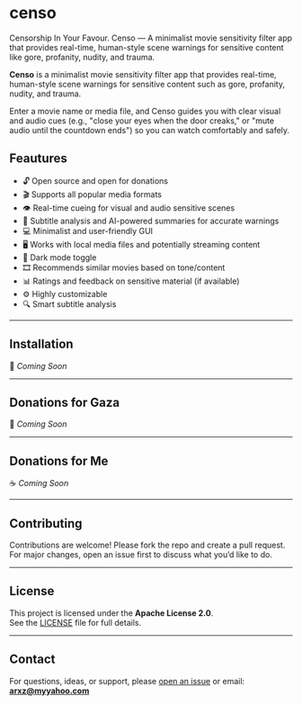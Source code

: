 # censo
Censorship In Your Favour. Censo — A minimalist movie sensitivity filter app that provides real-time, human-style scene warnings for sensitive content like gore, profanity, nudity, and trauma.

**Censo** is a minimalist movie sensitivity filter app that provides real-time, human-style scene warnings for sensitive content such as gore, profanity, nudity, and trauma.

Enter a movie name or media file, and Censo guides you with clear visual and audio cues (e.g., "close your eyes when the door creaks," or "mute audio until the countdown ends") so you can watch comfortably and safely.

## Feautures

- 🔓 Open source and open for donations  
- 🎬 Supports all popular media formats  
- 👁️ Real-time cueing for visual and audio sensitive scenes  
- 🧠 Subtitle analysis and AI-powered summaries for accurate warnings  
- 💻 Minimalist and user-friendly GUI  
- 🖥️ Works with local media files and potentially streaming content  
- 🌙 Dark mode toggle  
- 🎞️ Recommends similar movies based on tone/content  
- 📊 Ratings and feedback on sensitive material (if available)  
- ⚙️ Highly customizable  
- 🔍 Smart subtitle analysis  

---

## Installation  
🚧 *Coming Soon*

---

## Donations for Gaza  
💖 *Coming Soon*

---

## Donations for Me  
☕ *Coming Soon*

---

## Contributing

Contributions are welcome! Please fork the repo and create a pull request.  
For major changes, open an issue first to discuss what you’d like to do.

---

## License

This project is licensed under the **Apache License 2.0**.  
See the [LICENSE](LICENSE) file for full details.

---

## Contact

For questions, ideas, or support, please [open an issue](https://github.com/vRayge/censo/issues) or email: **arxz@myyahoo.com**







